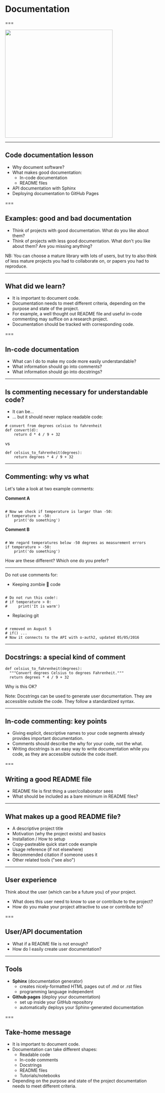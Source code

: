 <!--
title: Documentation
description: Day 3 Code Refinery TUSAIL
author: Luisa Orozco
version: 4.3.1
plugins: RevealMarkdown, RevealChalkboard, RevealHighlight, RevealMath.KaTeX, RevealMenu, RevealNotes, RevealSearch, RevealZoom
-->

<!-- .slide: data-state="blue_overlay yellow_flag yellow_strip purple_half_circle_bottom purple_blob right_e_top" data-background-video="./files/Mood video Homepage 2.mp4" data-background-video-loop data-background-video-muted="true" -->

# Documentation

===

<!-- .slide: data-state="standard" data-background="./files/whitebg.png"  -->

<img style="height: 350px;" src="./files/paint.png"/>

---

<!-- .slide: data-state="standard" data-background="./files/whitebg.png"  -->

## Code documentation lesson

+ Why document software?
+ What makes good documentation:
  + In-code documentation
  + README files
+ API documentation with Sphinx
+ Deploying documentation to GitHub Pages

===

<!-- .slide: data-state="standard" data-background="./files/whitebg.png"  -->

## Examples: good and bad documentation

+ Think of projects with good documentation. What do you like about them?
+ Think of projects with less good documentation. What don't you like about them? Are you missing anything?

<quotation>NB: You can choose a mature library with lots of users, but try to also think of less mature projects you had to collaborate on, or papers you had to reproduce.</quotation>

---

<!-- .slide: data-state="standard" data-background="./files/whitebg.png"  -->

## What did we learn?

+ It is important to document code.
+ Documentation needs to meet different criteria, depending on the purpose and state of the project.
+ For example, a well thought out README file and useful in-code commenting may suffice on a research project.
+ Documentation should be tracked with corresponding code.

===

<!-- .slide: data-state="standard" data-background="./files/whitebg.png"  -->

## In-code documentation

+ What can I do to make my code more easily understandable?
+ What information should go into comments?
+ What information should go into docstrings?

---

<!-- .slide: data-state="standard" data-background="./files/whitebg.png"  -->

## Is commenting necessary for understandable code?

+ It can be...
+ ... but it should never replace readable code:

```python=
# convert from degrees celsius to fahrenheit
def convert(d):
    return d * 4 / 9 + 32
```
vs
```python=
def celsius_to_fahrenheit(degrees):
    return degrees * 4 / 9 + 32
```
---

<!-- .slide: data-state="standard" data-background="./files/whitebg.png"  -->

## Commenting: why vs what

Let's take a look at two example comments:

**Comment A**

<pre data-id="code-animation"><code style="overflow: hidden;" data-trim class="python">
# Now we check if temperature is larger than -50:
if temperature > -50:
    print('do something')
</code></pre>

**Comment B**

<pre data-id="code-animation"><code style="overflow: hidden;" data-trim class="python">
# We regard temperatures below -50 degrees as measurement errors
if temperature > -50:
    print('do something')
</code></pre>

How are these different? Which one do you prefer?

---

<!-- .slide: data-state="standard" data-background="./files/whitebg.png"  -->

Do not use comments for:

+ Keeping zombie 🧟 code
<pre data-id="code-animation"><code style="overflow: hidden;" data-trim class="python">
# Do not run this code!:
# if temperature > 0:
#     print('It is warm')
</code></pre>

<div class="fragment">
<ul>
  <li>Replacing git</li>
</ul>
<pre style="width: max-content;" data-id="code-animation"><code style="overflow: hidden;" data-trim class="python">
# removed on August 5
# if() ...
# Now it connects to the API with o-auth2, updated 05/05/2016
</code></pre>
</div>

---

<!-- .slide: data-state="standard" data-background="./files/whitebg.png"  -->

## Docstrings: a special kind of comment

```python=
def celsius_to_fahrenheit(degrees):
  """Convert degrees Celsius to degrees Fahrenheit."""
  return degrees * 4 / 9 + 32
```

Why is this OK?

Note:
Docstrings can be used to generate user documentation.
They are accessible outside the code.
They follow a standardized syntax.

---

<!-- .slide: data-state="standard" data-background="./files/whitebg.png"  -->

## In-code commenting: key points

+ Giving explicit, descriptive names to your code segments already provides important documentation.
+ Comments should describe the why for your code, not the what.
+ Writing docstrings is an easy way to write documentation while you code, as they are accessible outside the code itself.

===

<!-- .slide: data-state="standard" data-background="./files/whitebg.png"  -->

## Writing a good README file

+ README file is first thing a user/collaborator sees
+ What should be included as a bare minimum in README files?

---

<!-- .slide: data-state="standard" data-background="./files/whitebg.png"  -->

## What makes up a good README file?

+ A descriptive project title
+ Motivation (why the project exists) and basics
+ Installation / How to setup
+ Copy-pasteable quick start code example
+ Usage reference (if not elsewhere)
+ Recommended citation if someone uses it
+ Other related tools ("see also")

---

<!-- .slide: data-state="standard" data-background="./files/whitebg.png"  -->

## User experience

Think about the user (which can be a future you) of your project.

+ What does this user need to know to use or contribute to the project?
+ How do you make your project attractive to use or contribute to?

===

<!-- .slide: data-state="standard" data-background="./files/whitebg.png"  -->

## User/API documentation

+ What if a README file is not enough?
+ How do I easily create user documentation?

---

<!-- .slide: data-state="standard" data-background="./files/whitebg.png"  -->

## Tools

+ **Sphinx** (documentation generator)
  - creates nicely-formatted HTML pages out of .md or .rst files
  - programming language independent
+ **Github pages** (deploy your documentation)
  - set up inside your GitHub repository
  - automatically deploys your Sphinx-generated documentation

===

<!-- .slide: data-state="standard" data-background="./files/whitebg.png"  -->

## Take-home message

+ It is important to document code.
+ Documentation can take different shapes:
  + Readable code
  + In-code comments
  + Docstrings
  + README files
  + Tutorials/notebooks
+ Depending on the purpose and state of the project documentation needs to meet different criteria.
